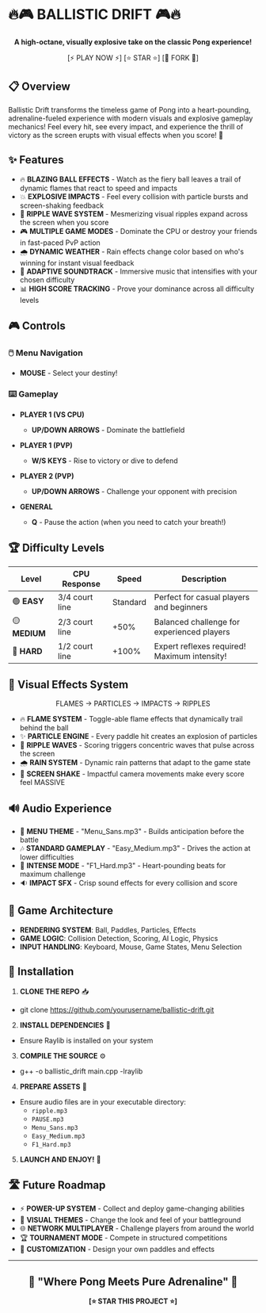 # 🔥🎮 BALLISTIC DRIFT 🎮🔥

<div align="center">

**A high-octane, visually explosive take on the classic Pong experience!**

[⚡ PLAY NOW ⚡] [⭐ STAR ⭐] [🍴 FORK 🍴]

</div>

## 📋 Overview

Ballistic Drift transforms the timeless game of Pong into a heart-pounding, adrenaline-fueled experience with modern visuals and explosive gameplay mechanics! Feel every hit, see every impact, and experience the thrill of victory as the screen erupts with visual effects when you score! 🚀

## ✨ Features

- 🔥 **BLAZING BALL EFFECTS** - Watch as the fiery ball leaves a trail of dynamic flames that react to speed and impacts
- 💥 **EXPLOSIVE IMPACTS** - Feel every collision with particle bursts and screen-shaking feedback
- 🌊 **RIPPLE WAVE SYSTEM** - Mesmerizing visual ripples expand across the screen when you score
- 🎮 **MULTIPLE GAME MODES** - Dominate the CPU or destroy your friends in fast-paced PvP action
- 🌧️ **DYNAMIC WEATHER** - Rain effects change color based on who's winning for instant visual feedback
- 🎵 **ADAPTIVE SOUNDTRACK** - Immersive music that intensifies with your chosen difficulty
- 📊 **HIGH SCORE TRACKING** - Prove your dominance across all difficulty levels

## 🎮 Controls

### 🖱️ Menu Navigation
- **MOUSE** - Select your destiny!

### ⌨️ Gameplay
- **PLAYER 1 (VS CPU)**
  - **UP/DOWN ARROWS** - Dominate the battlefield

- **PLAYER 1 (PVP)**
  - **W/S KEYS** - Rise to victory or dive to defend

- **PLAYER 2 (PVP)**
  - **UP/DOWN ARROWS** - Challenge your opponent with precision

- **GENERAL**
  - **Q** - Pause the action (when you need to catch your breath!)

## 🏆 Difficulty Levels

| Level | CPU Response | Speed | Description |
|-------|-------------|-------|-------------|
| 🟢 **EASY** | 3/4 court line | Standard | Perfect for casual players and beginners |
| 🟡 **MEDIUM** | 2/3 court line | +50% | Balanced challenge for experienced players |
| 🔴 **HARD** | 1/2 court line | +100% | Expert reflexes required! Maximum intensity! |

## 🎨 Visual Effects System

<div align="center">

FLAMES → PARTICLES → IMPACTS → RIPPLES

</div>

- 🔥 **FLAME SYSTEM** - Toggle-able flame effects that dynamically trail behind the ball
- ✨ **PARTICLE ENGINE** - Every paddle hit creates an explosion of particles
- 🌊 **RIPPLE WAVES** - Scoring triggers concentric waves that pulse across the screen
- 🌧️ **RAIN SYSTEM** - Dynamic rain patterns that adapt to the game state
- 📳 **SCREEN SHAKE** - Impactful camera movements make every score feel MASSIVE

## 🔊 Audio Experience

- 🎵 **MENU THEME** - "Menu_Sans.mp3" - Builds anticipation before the battle
- 🎶 **STANDARD GAMEPLAY** - "Easy_Medium.mp3" - Drives the action at lower difficulties
- 🥁 **INTENSE MODE** - "F1_Hard.mp3" - Heart-pounding beats for maximum challenge
- 🔉 **IMPACT SFX** - Crisp sound effects for every collision and score

## 🧠 Game Architecture

- **RENDERING SYSTEM**: Ball, Paddles, Particles, Effects
- **GAME LOGIC**: Collision Detection, Scoring, AI Logic, Physics
- **INPUT HANDLING**: Keyboard, Mouse, Game States, Menu Selection

## 🚀 Installation

1. **CLONE THE REPO** 📥
- git clone https://github.com/yourusername/ballistic-drift.git

2. **INSTALL DEPENDENCIES** 🔧
- Ensure Raylib is installed on your system

3. **COMPILE THE SOURCE** ⚙️
- g++ -o ballistic_drift main.cpp -lraylib

4. **PREPARE ASSETS** 🎵
- Ensure audio files are in your executable directory:
  - `ripple.mp3`
  - `PAUSE.mp3`
  - `Menu_Sans.mp3`
  - `Easy_Medium.mp3`
  - `F1_Hard.mp3`

5. **LAUNCH AND ENJOY!** 🚀

## 🛣️ Future Roadmap

- ⚡ **POWER-UP SYSTEM** - Collect and deploy game-changing abilities
- 🌈 **VISUAL THEMES** - Change the look and feel of your battleground
- 🌐 **NETWORK MULTIPLAYER** - Challenge players from around the world
- 🏆 **TOURNAMENT MODE** - Compete in structured competitions
- 🎨 **CUSTOMIZATION** - Design your own paddles and effects

---

<div align="center">

## 🏓 "Where Pong Meets Pure Adrenaline" 🏓

**[⭐ STAR THIS PROJECT ⭐]**

</div>
